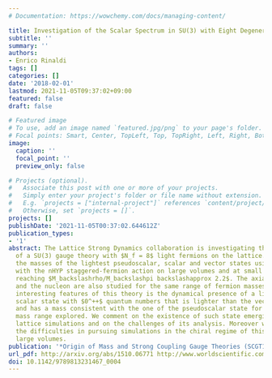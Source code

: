 ```yaml
---
# Documentation: https://wowchemy.com/docs/managing-content/

title: Investigation of the Scalar Spectrum in SU(3) with Eight Degenerate Flavors
subtitle: ''
summary: ''
authors:
- Enrico Rinaldi
tags: []
categories: []
date: '2018-02-01'
lastmod: 2021-11-05T09:37:02+09:00
featured: false
draft: false

# Featured image
# To use, add an image named `featured.jpg/png` to your page's folder.
# Focal points: Smart, Center, TopLeft, Top, TopRight, Left, Right, BottomLeft, Bottom, BottomRight.
image:
  caption: ''
  focal_point: ''
  preview_only: false

# Projects (optional).
#   Associate this post with one or more of your projects.
#   Simply enter your project's folder or file name without extension.
#   E.g. `projects = ["internal-project"]` references `content/project/deep-learning/index.md`.
#   Otherwise, set `projects = []`.
projects: []
publishDate: '2021-11-05T00:37:02.644612Z'
publication_types:
- '1'
abstract: The Lattice Strong Dynamics collaboration is investigating the properties
  of a SU(3) gauge theory with $N_f = 8$ light fermions on the lattice. We measure
  the masses of the lightest pseudoscalar, scalar and vector states using simulations
  with the nHYP staggered-fermion action on large volumes and at small fermion masses,
  reaching $M_backslashrho/M_backslashpi backslashapprox 2.2$. The axial-vector meson
  and the nucleon are also studied for the same range of fermion masses. One of the
  interesting features of this theory is the dynamical presence of a light flavor-singlet
  scalar state with $0^++$ quantum numbers that is lighter than the vector resonance
  and has a mass consistent with the one of the pseudoscalar state for the whole fermion
  mass range explored. We comment on the existence of such state emerging from our
  lattice simulations and on the challenges of its analysis. Moreover we highlight
  the difficulties in pursuing simulations in the chiral regime of this theory using
  large volumes.
publication: '*Origin of Mass and Strong Coupling Gauge Theories (SCGT15)*'
url_pdf: http://arxiv.org/abs/1510.06771 http://www.worldscientific.com/doi/abs/10.1142/9789813231467_0004
doi: 10.1142/9789813231467_0004
---
```

